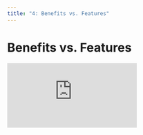 ```yaml
---
title: "4: Benefits vs. Features"
---
```


# Benefits vs. Features

<div class='embed-container'><iframe src='https://player.vimeo.com/video/206237344' frameborder='0' webkitAllowFullScreen mozallowfullscreen allowFullScreen></iframe></div>
